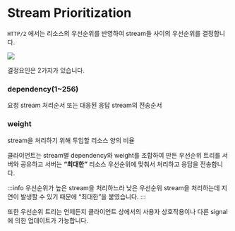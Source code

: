 # Stream Prioritization

`HTTP/2` 에서는 리소스의 우선순위를 반영하여 stream들 사이의 우선순위를 결정합니다.

<Image src='../_images/stream_prioritization.png' placeholder="Stream Prioritization" />

결정요인은 2가지가 있습니다.

### dependency(1~256)

요청 stream 처리순서 또는 대응된 응답 stream의 전송순서

### weight

stream을 처리하기 위해 투입할 리소스 양의 비율

클라이언트는 stream별 dependency와 weight를 조합하여 만든 우선순위 트리를 서버와 공유하고 서버는 **“최대한”** 리소스 우선순위에 맞춰서 처리하고 응답을 전송합니다.

:::info
우선순위가 높은 stream을 처리하느라 낮은 우선순위 stream을 처리하는데 지연이 발생할 수 있기 때문에 “최대한”을 붙였습니다.
:::

또한 우선순위 트리는 언제든지 클라이언트 상에서의 사용자 상호작용이나 다른 signal에 의한 업데이트가 가능합니다.
